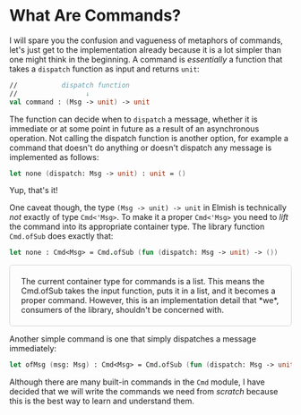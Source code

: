 # What Are Commands?

I will spare you the confusion and vagueness of metaphors of commands, let's just get to the implementation already because it is a lot simpler than one might think in the beginning. A command is *essentially* a function that takes a `dispatch` function as input and returns `unit`:
```fsharp
//           dispatch function
//                 ↓
val command : (Msg -> unit) -> unit
```
The function can decide when to `dispatch` a message, whether it is immediate or at some point in future as a result of an asynchronous operation. Not calling the dispatch function is another option, for example a command that doesn't do anything or doesn't dispatch any message is implemented as follows:
```fsharp
let none (dispatch: Msg -> unit) : unit = ()
```
Yup, that's it!

One caveat though, the type `(Msg -> unit) -> unit` in Elmish is technically *not* exactly of type `Cmd<'Msg>`. To make it a proper `Cmd<'Msg>` you need to *lift* the command into its appropriate container type. The library function `Cmd.ofSub` does exactly that:

```fsharp
let none : Cmd<Msg> = Cmd.ofSub (fun (dispatch: Msg -> unit) -> ())
```

<div style="padding:20px; border: 1px solid lightgrey;border-radius:5px;">
The current container type for commands is a list. This means the Cmd.ofSub takes the input function, puts it in a list, and it becomes a proper command. However, this is an implementation detail that *we*, consumers of the library, shouldn't be concerned with.
</div>

Another simple command is one that simply dispatches a message immediately:
```fsharp
let ofMsg (msg: Msg) : Cmd<Msg> = Cmd.ofSub (fun (dispatch: Msg -> unit) -> dispatch msg)
```
Although there are many built-in commands in the `Cmd` module, I have decided that we will write the commands we need from *scratch* because this is the best way to learn and understand them.
